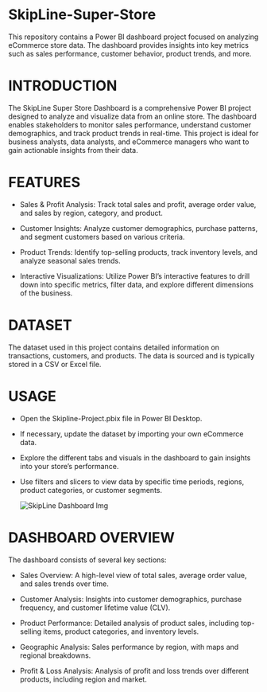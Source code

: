 # SkipLine-Super-Store

This repository contains a Power BI dashboard project focused on analyzing eCommerce store data. The dashboard provides insights into key metrics such as sales performance, customer behavior, product trends, and more.


# INTRODUCTION 
The SkipLine Super Store Dashboard is a comprehensive Power BI project designed to analyze and visualize data from an online store. The dashboard enables stakeholders to monitor sales performance, understand customer demographics, and track product trends in real-time. This project is ideal for business analysts, data analysts, and eCommerce managers who want to gain actionable insights from their data.


# FEATURES

* Sales & Profit Analysis: Track total sales and profit, average order value, and sales by region, category, and product.
  
* Customer Insights: Analyze customer demographics, purchase patterns, and segment customers based on various criteria.

* Product Trends: Identify top-selling products, track inventory levels, and analyze seasonal sales trends.

* Interactive Visualizations: Utilize Power BI’s interactive features to drill down into specific metrics, filter data, and explore different dimensions of the business.


# DATASET
The dataset used in this project contains detailed information on transactions, customers, and products. The data is sourced and is typically stored in a CSV or Excel file.


# USAGE

* Open the Skipline-Project.pbix file in Power BI Desktop.
  
* If necessary, update the dataset by importing your own eCommerce data.
  
* Explore the different tabs and visuals in the dashboard to gain insights into your store’s performance.
  
* Use filters and slicers to view data by specific time periods, regions, product categories, or customer segments.

  ![SkipLine Dashboard Img](https://github.com/user-attachments/assets/4eec2c19-cbee-4bd6-935a-ba33cc76acfe)



# DASHBOARD OVERVIEW

The dashboard consists of several key sections:

* Sales Overview: A high-level view of total sales, average order value, and sales trends over time.

* Customer Analysis: Insights into customer demographics, purchase frequency, and customer lifetime value (CLV).
  
* Product Performance: Detailed analysis of product sales, including top-selling items, product categories, and inventory levels.

* Geographic Analysis: Sales performance by region, with maps and regional breakdowns.

* Profit & Loss Analysis: Analysis of profit and loss trends over different products, including region and market.


